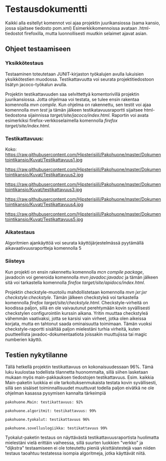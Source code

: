 # Testausdokumentti

Kaikki alla esitellyt komennot voi ajaa projektin juurikansiossa (sama kansio, jossa sijaitsee tiedosto pom.xml) Esimerkkikomennoissa avataan .html-tiedostot firefoxilla, mutta luonnollisesti muutkin selaimet ajavat asian.


## Ohjeet testaamiseen

### Yksikkötestaus
Testaaminen toteutetaan JUNIT-kirjaston työkalujen avulla lukuisien yksikkötestien muodossa. Testikattavuutta voi seurata projektitiedostoon lisätyn jacoco-työkalun avulla. 

Projektin testikattavuuden saa selvittettyä komentorivillä projektin juurikansiossa. Jotta ohjelmaa voi testata, se tulee ensin rakentaa komennolla *mvn compile*. Kun ohjelma on rakennettu, sen testit voi ajaa komennolla *mvn test* ja tämän jälkeen testikatavuusraportti sijaitsee html-tiedostona sijainnissa *target/site/jacoco/index.html*. Raportin voi avata esimerkiksi firefox-verkkoselaimella komennolla *firefox target/site/index.html*. 

### Testikattavuus:
Koko:
https://raw.githubusercontent.com/Hipsterisiili/Pakohuone/master/Dokumentointikansio/Kuvat/Testikattavuus1.jpg

https://raw.githubusercontent.com/Hipsterisiili/Pakohuone/master/Dokumentointikansio/Kuvat/Testikattavuus2.jpg

https://raw.githubusercontent.com/Hipsterisiili/Pakohuone/master/Dokumentointikansio/Kuvat/testikattavuus3.jpg

https://raw.githubusercontent.com/Hipsterisiili/Pakohuone/master/Dokumentointikansio/Kuvat/Testikattavuus4.jpg

https://raw.githubusercontent.com/Hipsterisiili/Pakohuone/master/Dokumentointikansio/Kuvat/Testikattavuus5.jpg


### Aikatestaus

Algoritmien ajankäyttöä voi seurata käyttöjärjestelmässä pyytämällä aikavaativuusraportteja komennolla 5

### Siisteys

Kun projekti on ensin rakennettu komennolla *mcn compile package*, javadocin voi generoida komennolla *mvn javadoc:javadoc* ja tämän jälkeen sitä voi tarkastella komennolla *firefox target/site/apidocs/index.html*.

Projektin checkstyle-muotoilu mahdollistetaan komennolla *mvn jxr:jxr checkstyle:checkstyle*. Tämän jälkeen checkstyleä voi tarkastella komennolla *firefox target/site/checkstyle.html*.
Checkstyle-virheitä on koodissa paljon, sillä en ole vaivautunut perehtymään kovin syvällisesti checkstylen configurointiin kurssin aikana. Yritin muuttaa checkstyleä vähemmän vaativaksi, jotta se karsisi vain virheet, jotka olen aikeissa korjata, mutta en tahtonut saada ominaisuutta toimimaan. Tämän vuoksi checkstyle-raportti sisältää paljon mielestäni turhia virheitä, kuten puutteellista javadoc-dokumentaatiota joissakin muuttujissa tai magic numberien käyttö.


## Testien nykytilanne

Tällä hetkellä projektin testikattavuus on kokonaisuudessaan 96%. Tämä luku kuulostaa todellista tilannetta huonommalta, sillä siihen lasketaan mukaan myös main-pakkauksen tiedostojen testikattavuus. Esim. kaikkia Main-paketin luokkia ei ole tarkoituksenmukaista testata kovin syvällisesti, sillä sen sisäiset toiminnallisuudet muuttuvat todella paljon eivätkä ne ole ohjelman kasassa pysymisen kannalta tärkeimpiä 

    pakohuone.Main: testikattavuus: 92%

    pakohuone.algoritmit: testikattavuus: 99%

    pakohuone.tyokalut: testikattavuus 96%

    pakohuone.sovelluslogiikka: testikattavuus 99%

Tyokalut-paketin testaus on näyttävästä testikattavuusraportista huolimatta mielestäni vielä erittäin vaiheessa, sillä suurten luokkien "verkko" ja "dijkstra" testaamiseen ei ole toteutettu pieniä ykisttäistestejä vaan niiden testaus taoahtuu testatessa isompia algoritmeja, jotka käyttävät niitä. 
